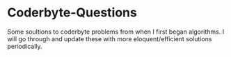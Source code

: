 # Coderbyte-Questions

Some soultions to coderbyte problems from when I first began algorithms. I will go through and update these with more 
eloquent/efficient solutions periodically. 
